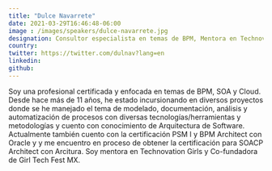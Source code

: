 ```yaml
---
title: "Dulce Navarrete"
date: 2021-03-29T16:46:48-06:00
image : /images/speakers/dulce-navarrete.jpg
designation: Consultor especialista en temas de BPM, Mentora en Technovation Girls México
country: 
twitter: https://twitter.com/dulnav?lang=en
linkedin: 
github: 
---
```


Soy una profesional certificada y enfocada en temas de BPM, SOA y Cloud. Desde hace más de 11 años, he estado incursionando en diversos proyectos donde se he manejado el tema de modelado, documentación, análisis y automatización de procesos con diversas tecnologías/herramientas y metodologías y cuento con conocimiento de Arquitectura de Software. Actualmente también cuento con la certificación PSM I y BPM Architect con Oracle y y me encuentro en proceso de obtener la certificación para SOACP Architect con Arcitura. Soy mentora en Technovation Girls y Co-fundadora de Girl Tech Fest MX.